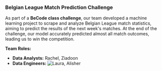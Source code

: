 ### Belgian League Match Prediction Challenge  

As part of a **BeCode class challenge**, our team developed a machine learning project to scrape and analyze Belgian League match statistics, aiming to predict the results of the next week's matches. At the end of the challenge, our model accurately predicted almost all match outcomes, leading us to win the competition.

**Team Roles:**  
- **Data Analysts:** Rachel, Ziadoon  
- **Data Engineers:** ![Laura](https://github.com/KriszgruberL), Alisher 
